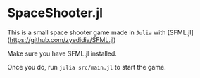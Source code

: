 # SpaceShooter.jl

This is a small space shooter game made in `Julia` with [SFML.jl] (https://github.com/zyedidia/SFML.jl)

Make sure you have SFML.jl installed.

Once you do, run `julia src/main.jl` to start the game.
